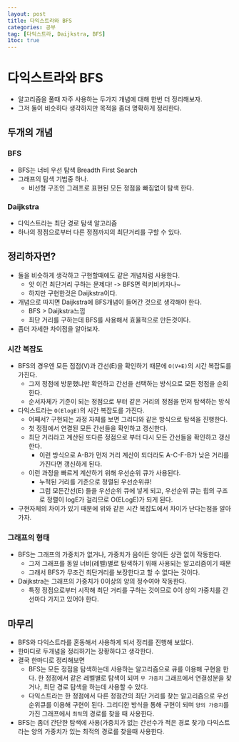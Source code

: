```yaml
---
layout: post
title: 다익스트라와 BFS
categories: 공부
tag: [다익스트라, Daijkstra, BFS]
1toc: true
---
```


# 다익스트라와 BFS

- 알고리즘을 풀때 자주 사용하는 두가지 개념에 대해 한번 더 정리해보자.
- 그저 둘이 비슷하다 생각하지만 목적을 좀더 명확하게 정리한다.

## 두개의 개념

### BFS

- BFS는 너비 우선 탐색 Breadth First Search
- 그래프의 탐색 기법중 하나.
  - 비선형 구조인 그래프로 표현된 모든 정점을 빠짐없이 탐색 한다.

### Daijkstra

- 다익스트라는 최단 경로 탐색 알고리즘
- 하나의 정점으로부터 다른 정점까지의 최단거리를 구할 수 있다.

## 정리하자면?

- 둘을 비슷하게 생각하고 구현할때에도 같은 개념처럼 사용한다.
  - 앗 이건 최단거리 구하는 문제다! -> BFS면 럭키비키자나~
  - 하지만 구현한것은 Daijkstra이다.
- 개념으로 따지면 Daijkstra에 BFS개념이 들어간 것으로 생각해야 한다.
  - BFS > Daijkstra느낌
  - 최단 거리를 구하는데 BFS를 사용해서 효율적으로 만든것이다.
- 좀더 자세한 차이점을 알아보자.

### 시간 복잡도

- BFS의 경우엔 모든 점점(V)과 간선(E)을 확인하기 때문에 `O(V+E)`의 시간 복잡도를 가진다.
  - 그저 정점에 방문했냐만 확인하고 간선을 선택하는 방식으로 모든 정점을 순회한다.
  - 순서자체가 기준이 되는 정점으로 부터 같은 거리의 정점을 먼저 탐색하는 방식
- 다익스트라는 `O(ElogE)`의 시간 복잡도를 가진다.
  - 어째서? 구현되는 과정 자체를 보면 그리디와 같은 방식으로 탐색을 진행한다.
  - 첫 정점에서 연결된 모든 간선들을 확인하고 갱신한다.
  - 최단 거리라고 계산된 또다른 정점으로 부터 다시 모든 간선들을 확인하고 갱신한다.
    - 이런 방식으로 A-B가 먼저 거리 계산이 되더라도 A-C-F-B가 낮은 거리를 가진다면 갱신하게 된다.
  - 이런 과정을 빠르게 계산하기 위해 우선순위 큐가 사용된다.
    - 누적된 거리를 기준으로 정렬된 우선순위큐!
    - 그럼 모든간선(E) 들을 우선순위 큐에 넣게 되고, 우선순위 큐는 힙의 구조로 정렬이 logE가 걸리므로 O(ELogE)가 되게 된다.
- 구현자체의 차이가 있기 때문에 위와 같은 시간 복잡도에서 차이가 난다는점을 알아가자.

### 그래프의 형태

- BFS는 그래프의 가중치가 없거나, 가중치가 음이든 양이든 상관 없이 작동한다.
  - 그저 그래프를 동일 너비(레벨)별로 탐색하기 위해 사용되는 알고리즘이기 때문
  - 그래서 BFS가 무조건 최단거리를 보장한다고 할 수 없다는 것이다.
- Daijkstra는 그래프의 가중치가 0이상의 양의 정수여야 작동한다.
  - 특정 정점으로부터 시작해 최단 거리를 구하는 것이므로 0이 상의 가중치를 간선마다 가지고 있어야 한다.

## 마무리

- BFS와 다익스트라를 혼동해서 사용하게 되서 정리를 진행해 보았다.
- 한마디로 두개념을 정리하기는 장황하다고 생각한다.
- 결국 한마디로 정리해보면
  - BFS는 모든 정점을 탐색하는데 사용하는 알고리즘으로 큐를 이용해 구현을 한다. 한 정점에서 같은 레벨별로 탐색이 되며 `무 가중치` 그래프에서 연결성분을 찾거나, 최단 경로 탐색을 하는데 사용할 수 있다.
  - 다익스트라는 한 정점에서 다른 정점간의 최단 거리를 찾는 알고리즘으로 우선순위큐를 이용해 구현이 된다. 그리디한 방식을 통해 구현이 되며 `양의 가중치`를 가진 그래프에서 `최적`의 경로를 찾을 때 사용한다.
- BFS는 좀더 간단한 탐색에 사용(가중치가 없는 간선수가 적은 경로 찾기) 다익스트라는 양의 가중치가 있는 최적의 경로를 찾을때 사용한다.
